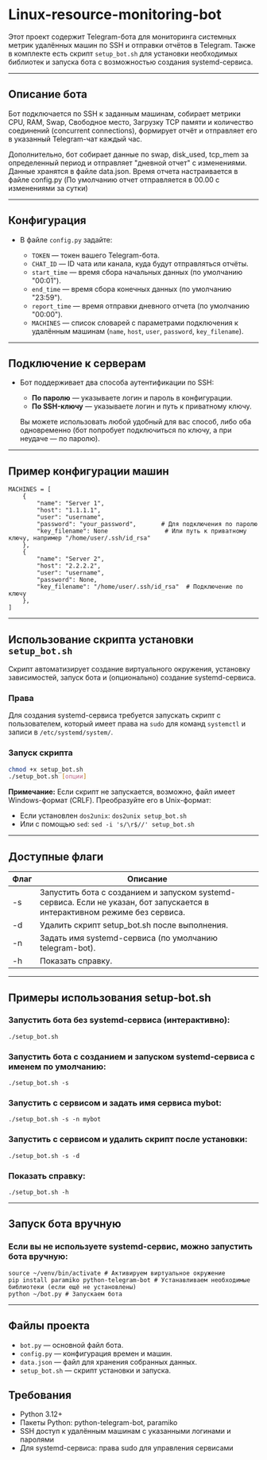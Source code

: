 # Linux-resource-monitoring-bot

Этот проект содержит Telegram-бота для мониторинга системных метрик удалённых машин по SSH и отправки отчётов в Telegram. Также в комплекте есть скрипт `setup_bot.sh` для установки необходимых библиотек и запуска бота с возможностью создания systemd-сервиса.

---

## Описание бота

Бот подключается по SSH к заданным машинам, собирает метрики CPU, RAM, Swap, Свободное место, Загрузку TCP памяти и количество соединений (concurrent connections), формирует отчёт и отправляет его в указанный Telegram-чат каждый час.

Дополнительно, бот собирает данные по swap, disk_used, tcp_mem за определенный период и отправляет "дневной отчет" с изменениями. Данные хранятся в файле data.json. Время отчета настраивается в файле config.py (По умолчанию отчет отправляется в 00.00 с изменениями за сутки)

---

## Конфигурация

- В файле `config.py` задайте:

  - `TOKEN` — токен вашего Telegram-бота.
  - `CHAT_ID` — ID чата или канала, куда будут отправляться отчёты.
  - `start_time` — время сбора начальных данных (по умолчанию "00:01").
  - `end_time` — время сбора конечных данных (по умолчанию "23:59").
  - `report_time` — время отправки дневного отчета (по умолчанию "00:00").
  - `MACHINES` — список словарей с параметрами подключения к удалённым машинам (`name`, `host`, `user`, `password`, `key_filename`).

---

## Подключение к серверам
- Бот поддерживает два способа аутентификации по SSH:
  - **По паролю** — указываете логин и пароль в конфигурации.
  - **По SSH-ключу** — указываете логин и путь к приватному ключу.

  Вы можете использовать любой удобный для вас способ, либо оба одновременно (бот попробует подключиться по ключу, а при неудаче — по паролю).
---
## Пример конфигурации машин
```
MACHINES = [
    {
        "name": "Server 1",
        "host": "1.1.1.1",
        "user": "username",
        "password": "your_password",       # Для подключения по паролю
        "key_filename": None                # Или путь к приватному ключу, например "/home/user/.ssh/id_rsa"
    },
    {
        "name": "Server 2",
        "host": "2.2.2.2",
        "user": "username",
        "password": None,
        "key_filename": "/home/user/.ssh/id_rsa"  # Подключение по ключу
    },
]
```
---

## Использование скрипта установки `setup_bot.sh`

Скрипт автоматизирует создание виртуального окружения, установку зависимостей, запуск бота и (опционально) создание systemd-сервиса.

### Права
Для создания systemd-сервиса требуется запускать скрипт с пользователем, который имеет права на `sudo` для команд `systemctl` и записи в `/etc/systemd/system/`.

### Запуск скрипта

```bash
chmod +x setup_bot.sh
./setup_bot.sh [опции]
```

**Примечание:** Если скрипт не запускается, возможно, файл имеет Windows-формат (CRLF). Преобразуйте его в Unix-формат:
- Если установлен `dos2unix`: `dos2unix setup_bot.sh`
- Или с помощью `sed`: `sed -i 's/\r$//' setup_bot.sh`
---
## Доступные флаги
| Флаг       | Описание |
|-----------|--------|
| -s | Запустить бота с созданием и запуском systemd-сервиса. Если не указан, бот запускается в интерактивном режиме без сервиса. |
| -d | Удалить скрипт setup_bot.sh после выполнения. |
| -n <name> | Задать имя systemd-сервиса (по умолчанию telegram-bot). |
| -h | Показать справку. |

---

## Примеры использования setup-bot.sh

### Запустить бота без systemd-сервиса (интерактивно):
```
./setup_bot.sh
```
### Запустить бота с созданием и запуском systemd-сервиса с именем по умолчанию:
```
./setup_bot.sh -s
```
### Запустить с сервисом и задать имя сервиса mybot:
```
./setup_bot.sh -s -n mybot
```
### Запустить с сервисом и удалить скрипт после установки:
```
./setup_bot.sh -s -d
```
### Показать справку:
```
./setup_bot.sh -h
```

---

## Запуск бота вручную

### Если вы не используете systemd-сервис, можно запустить бота вручную:

```
source ~/venv/bin/activate # Активируем виртуальное окружение
pip install paramiko python-telegram-bot # Устанавливаем необходимые библиотеки (если ещё не установлены)
python ~/bot.py # Запускаем бота
```

---

## Файлы проекта

- `bot.py` — основной файл бота.
- `config.py` — конфигурация времен и машин.
- `data.json` — файл для хранения собранных данных.
- `setup_bot.sh` — скрипт установки и запуска.

## Требования
- Python 3.12+
- Пакеты Python: python-telegram-bot, paramiko
- SSH доступ к удалённым машинам с указанными логинами и паролями
- Для systemd-сервиса: права sudo для управления сервисами
